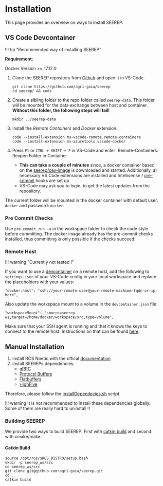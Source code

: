 # Installation

This page provides an overview on ways to install SEEREP.

## VS Code Devcontainer

!!! tip "Recommended way of installing SEEREP"

**Requirement**:

Docker Version >= 17.12.0

1. Clone the SEEREP repository from
   [Github](https://github.com/agri-gaia/seerep) and open it in VS-Code.

      ```
      git clone https://github.com/agri-gaia/seerep
      cd seerep/ && code
      ```

2. Create a sibling folder to the repo folder called `seerep-data`. This folder
   will be mounted for the data exchange between host and container. **Without
   this folder, the following steps will fail!**

      ```
      mkdir ../seerep-data
      ```

3. Install the _Remote Containers_ and _Docker_ extension.

      ```
      code --install-extension ms-vscode-remote.remote-containers
      code --install-extension ms-azuretools.vscode-docker
      ```

4. Press `F1` or `CTRL + SHIFT + P` in VS-Code and enter `Remote-Containers:
   Reopen Folder in Container
      - **This can take a couple of minutes** since, a docker container based on
         the [seerep/dev-image](https://hub.docker.com/r/seerep/dev-image) is
         downloaded and started. Additionally, all necessary VS Code extensions
         are installed and Intellisense / [pre-commit](#pre-commit-checks) hooks
         are set up.
      - VS-Code may ask you to login, to get the latest updates from the
        repository.

The current folder will be mounted in the docker container with default user:
`docker` and password: `docker`.

### Pre Commit Checks

   Use `pre-commit run -a` in the workspace folder to check the code style
   before committing. The docker image already has the pre-commit checks
   installed, thus committing is only possible if the checks succeed.

### Remote Host

!!! warning  "Currently not tested !"

If you want to use a
[devcontainer](https://code.visualstudio.com/docs/remote/containers) on a remote
host, add the following to `settings.json` of your VS-Code config in your local
workspace and replace the placeholders with your values:

```
"docker.host": "ssh://your-remote-user@your-remote-machine-fqdn-or-ip-here",
```

Also update the workspace mount to a volume in the `devcontainer.json` file:

```
"workspaceMount": "source=seerep-ws,target=/home/docker/workspace/src,type=volume",
```

Make sure that your SSH agent is running and that it knows the keys to connect
to the remote host. Instructions on that can be found
[here](https://code.visualstudio.com/docs/remote/containers#_using-ssh-keys).

## Manual Installation

1. Install ROS Noetic with the offical
   [documentation](http://wiki.ros.org/noetic/Installation)
2. Install SEEREPs dependencies:
      - [gRPC](https://grpc.io/docs/what-is-grpc/introduction/)
      - [Protocol Buffers](https://developers.google.com/protocol-buffers)
      - [Flatbuffers](https://google.github.io/flatbuffers/)
      - [HighFive](https://github.com/BlueBrain/HighFive)

Therefore, please follow the
[installDependecies.sh](https://github.com/agri-gaia/seerep/blob/master/.devcontainer/installDependencies.sh)
script.

!!! warning
    It is not recommended to install these dependencies globally. Some of them are really hard to uninstall !!

### Building SEEREP

We provide two ways to build SEEREP: First with [catkin
build](https://catkin-tools.readthedocs.io/en/latest/verbs/catkin_build.html)
and second with cmake/make.

#### Catkin Build

```
source /opt/ros/$ROS_DISTRO/setup.bash
mkdir -p seerep_ws/src
cd seerep_ws/src
git clone git@github.com:agri-gaia/seerep.git
cd ..
catkin build
```
